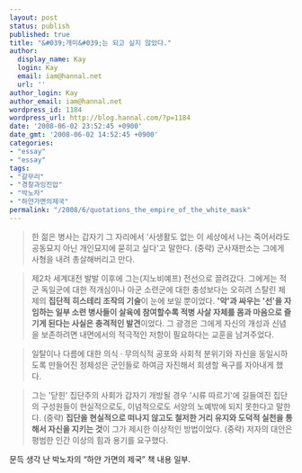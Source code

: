 ```yaml
---
layout: post
status: publish
published: true
title: "&#039;개미&#039;는 되고 싶지 않았다."
author:
  display_name: Kay
  login: Kay
  email: iam@hannal.net
  url: ''
author_login: Kay
author_email: iam@hannal.net
wordpress_id: 1184
wordpress_url: http://blog.hannal.com/?p=1184
date: '2008-06-02 23:52:45 +0900'
date_gmt: '2008-06-02 14:52:45 +0900'
categories:
- "essay"
- "essay"
tags:
- "갈무리"
- "경찰과잉진압"
- "박노자"
- "하얀가면의제국"
permalink: "/2008/6/quotations_the_empire_of_the_white_mask"
---
```

<blockquote>한 젊은 병사는 갑자기 그 자리에서 '사생활도 없는 이 세상에서 나는 죽어서라도 공동묘지 아닌 개인묘지에 묻히고 싶다'고 말한다. (중략) 군사재판소는 그에게 사형을 내려 총살해버리고 만다.</p></blockquote>
<blockquote><p>제2차 세계대전 발발 이후에 그는(지노비예프) 전선으로 끌려갔다. 그에게는 적군 독일군에 대한 적개심이나 아군 소련군에 대한 충성보다는 오히려 스탈린 체제의 <strong>집단적 히스테리 조작의 기술</strong>이 눈에 보일 뿐이었다. <strong>'악'과 싸우는 '선'을 자임하는 일부 소련 병사들이 살육에 참여할수록 적병 사살 자체를 몸과 마음으로 즐기게 된다는 사실은 충격적인 발견</strong>이었다. 그 광경은 그에게 자신의 개성과 신념을 보존하려면 내면에서의 적극적인 저항이 필요하다는 교훈을 남겨주었다.</p></blockquote>
<blockquote><p>일탈이나 다름에 대한 의식 · 무의식적 공포와 사회적 분위기와 자신을 동일시하도록 만들어진 정체성은 군인들로 하여금 자진해서 희생할 욕구를 자아내게 했다.</p></blockquote>
<blockquote><p>그는 '닫힌' 집단주의 사회가 갑자기 개방될 경우 '시류 따르기'에 길들여진 집단의 구성원들이 현실적으로도, 이념적으로도 서양의 노예밖에 되지 못한다고 말한다. (중략) <strong>집단을 현실적으로 떠나지 않고도 철저한 거리 유지와 도덕적 실천을 통해서 자신을 지키는 것</strong>이 그가 제시한 이상적인 방법이었다. (중략) 저자의 대안은 평범한 인간 이상의 힘과 용기를 요구했다.</p></blockquote>
<p>문득 생각 난 박노자의 “하얀 가면의 제국” 책 내용 일부.</p>
